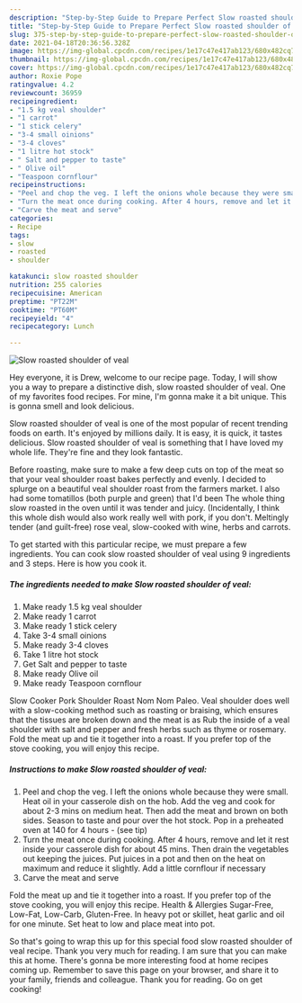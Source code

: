 ```yaml
---
description: "Step-by-Step Guide to Prepare Perfect Slow roasted shoulder of veal"
title: "Step-by-Step Guide to Prepare Perfect Slow roasted shoulder of veal"
slug: 375-step-by-step-guide-to-prepare-perfect-slow-roasted-shoulder-of-veal
date: 2021-04-18T20:36:56.328Z
image: https://img-global.cpcdn.com/recipes/1e17c47e417ab123/680x482cq70/slow-roasted-shoulder-of-veal-recipe-main-photo.jpg
thumbnail: https://img-global.cpcdn.com/recipes/1e17c47e417ab123/680x482cq70/slow-roasted-shoulder-of-veal-recipe-main-photo.jpg
cover: https://img-global.cpcdn.com/recipes/1e17c47e417ab123/680x482cq70/slow-roasted-shoulder-of-veal-recipe-main-photo.jpg
author: Roxie Pope
ratingvalue: 4.2
reviewcount: 36959
recipeingredient:
- "1.5 kg veal shoulder"
- "1 carrot"
- "1 stick celery"
- "3-4 small oinions"
- "3-4 cloves"
- "1 litre hot stock"
- " Salt and pepper to taste"
- " Olive oil"
- "Teaspoon cornflour"
recipeinstructions:
- "Peel and chop the veg. I left the onions whole because they were small. Heat oil in your casserole dish on the hob. Add the veg and cook for about 2-3 mins on medium heat. Then add the meat and brown on both sides. Season to taste and pour over the hot stock. Pop in a preheated oven at 140 for 4 hours           (see tip)"
- "Turn the meat once during cooking. After 4 hours, remove and let it rest inside your casserole dish for about 45 mins. Then drain the vegetables out keeping the juices. Put juices in a pot and then on the heat on maximum and reduce it slightly. Add a little cornflour if necessary"
- "Carve the meat and serve"
categories:
- Recipe
tags:
- slow
- roasted
- shoulder

katakunci: slow roasted shoulder 
nutrition: 255 calories
recipecuisine: American
preptime: "PT22M"
cooktime: "PT60M"
recipeyield: "4"
recipecategory: Lunch

---
```



![Slow roasted shoulder of veal](https://img-global.cpcdn.com/recipes/1e17c47e417ab123/680x482cq70/slow-roasted-shoulder-of-veal-recipe-main-photo.jpg)

Hey everyone, it is Drew, welcome to our recipe page. Today, I will show you a way to prepare a distinctive dish, slow roasted shoulder of veal. One of my favorites food recipes. For mine, I'm gonna make it a bit unique. This is gonna smell and look delicious.

Slow roasted shoulder of veal is one of the most popular of recent trending foods on earth. It's enjoyed by millions daily. It is easy, it is quick, it tastes delicious. Slow roasted shoulder of veal is something that I have loved my whole life. They're fine and they look fantastic.

Before roasting, make sure to make a few deep cuts on top of the meat so that your veal shoulder roast bakes perfectly and evenly. I decided to splurge on a beautiful veal shoulder roast from the farmers market. I also had some tomatillos (both purple and green) that I&#39;d been The whole thing slow roasted in the oven until it was tender and juicy. (Incidentally, I think this whole dish would also work really well with pork, if you don&#39;t. Meltingly tender (and guilt-free) rose veal, slow-cooked with wine, herbs and carrots.


To get started with this particular recipe, we must prepare a few ingredients. You can cook slow roasted shoulder of veal using 9 ingredients and 3 steps. Here is how you cook it.

<!--inarticleads1-->

##### The ingredients needed to make Slow roasted shoulder of veal:

1. Make ready 1.5 kg veal shoulder
1. Make ready 1 carrot
1. Make ready 1 stick celery
1. Take 3-4 small oinions
1. Make ready 3-4 cloves
1. Take 1 litre hot stock
1. Get  Salt and pepper to taste
1. Make ready  Olive oil
1. Make ready Teaspoon cornflour


Slow Cooker Pork Shoulder Roast Nom Nom Paleo. Veal shoulder does well with a slow-cooking method such as roasting or braising, which ensures that the tissues are broken down and the meat is as Rub the inside of a veal shoulder with salt and pepper and fresh herbs such as thyme or rosemary. Fold the meat up and tie it together into a roast. If you prefer top of the stove cooking, you will enjoy this recipe. 

<!--inarticleads2-->

##### Instructions to make Slow roasted shoulder of veal:

1. Peel and chop the veg. I left the onions whole because they were small. Heat oil in your casserole dish on the hob. Add the veg and cook for about 2-3 mins on medium heat. Then add the meat and brown on both sides. Season to taste and pour over the hot stock. Pop in a preheated oven at 140 for 4 hours -           (see tip)
1. Turn the meat once during cooking. After 4 hours, remove and let it rest inside your casserole dish for about 45 mins. Then drain the vegetables out keeping the juices. Put juices in a pot and then on the heat on maximum and reduce it slightly. Add a little cornflour if necessary
1. Carve the meat and serve


Fold the meat up and tie it together into a roast. If you prefer top of the stove cooking, you will enjoy this recipe. Health &amp; Allergies Sugar-Free, Low-Fat, Low-Carb, Gluten-Free. In heavy pot or skillet, heat garlic and oil for one minute. Set heat to low and place meat into pot. 

So that's going to wrap this up for this special food slow roasted shoulder of veal recipe. Thank you very much for reading. I am sure that you can make this at home. There's gonna be more interesting food at home recipes coming up. Remember to save this page on your browser, and share it to your family, friends and colleague. Thank you for reading. Go on get cooking!
